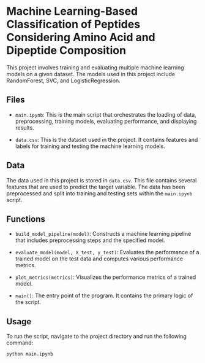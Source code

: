 ﻿# Machine Learning-Based Classification of Peptides Considering Amino Acid and Dipeptide Composition

This project involves training and evaluating multiple machine learning models on a given dataset. The models used in this project include RandomForest, SVC, and LogisticRegression.

## Files

- `main.ipynb`: This is the main script that orchestrates the loading of data, preprocessing, training models, evaluating performance, and displaying results.

- `data.csv`: This is the dataset used in the project. It contains features and labels for training and testing the machine learning models.

## Data

The data used in this project is stored in `data.csv`. This file contains several features that are used to predict the target variable. The data has been preprocessed and split into training and testing sets within the `main.ipynb` script.

## Functions

- `build_model_pipeline(model)`: Constructs a machine learning pipeline that includes preprocessing steps and the specified model.

- `evaluate_model(model, X_test, y_test)`: Evaluates the performance of a trained model on the test data and computes various performance metrics.

- `plot_metrics(metrics)`: Visualizes the performance metrics of a trained model.

- `main()`: The entry point of the program. It contains the primary logic of the script.

## Usage

To run the script, navigate to the project directory and run the following command:

```bash
python main.ipynb
